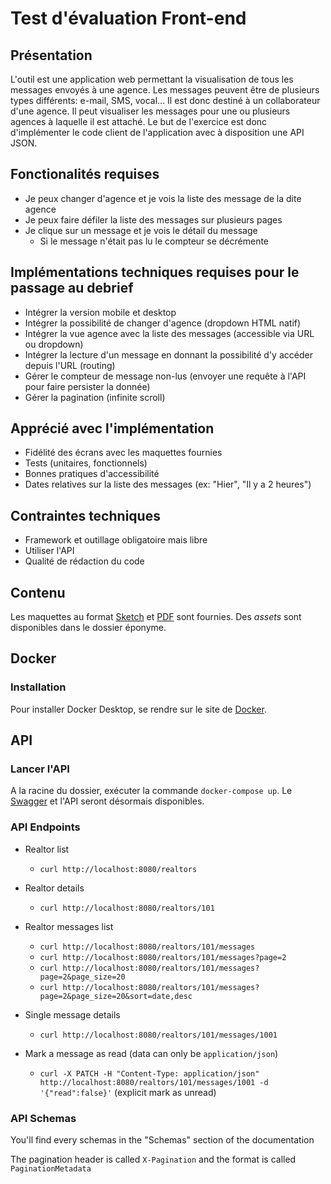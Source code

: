 # Test d'évaluation Front-end

## Présentation

L'outil est une application web permettant la visualisation de tous les messages envoyés à une agence.
Les messages peuvent être de plusieurs types différents: e-mail, SMS, vocal...
Il est donc destiné à un collaborateur d'une agence. Il peut visualiser les messages pour une ou plusieurs agences à laquelle il est attaché.
Le but de l'exercice est donc d'implémenter le code client de l'application avec à disposition une API JSON.

## Fonctionalités requises

- Je peux changer d'agence et je vois la liste des message de la dite agence
- Je peux faire défiler la liste des messages sur plusieurs pages
- Je clique sur un message et je vois le détail du message
  - Si le message n'était pas lu le compteur se décrémente

## Implémentations techniques requises pour le passage au debrief

- Intégrer la version mobile et desktop
- Intégrer la possibilité de changer d'agence (dropdown HTML natif)
- Intégrer la vue agence avec la liste des messages (accessible via URL ou dropdown)
- Intégrer la lecture d'un message en donnant la possibilité d'y accéder depuis l'URL (routing)
- Gérer le compteur de message non-lus (envoyer une requête à l'API pour faire persister la donnée)
- Gérer la pagination (infinite scroll)

## Apprécié avec l'implémentation

- Fidélité des écrans avec les maquettes fournies
- Tests (unitaires, fonctionnels)
- Bonnes pratiques d'accessibilité
- Dates relatives sur la liste des messages (ex: "Hier", "Il y a 2 heures")

## Contraintes techniques

- Framework et outillage obligatoire mais libre
- Utiliser l'API
- Qualité de rédaction du code

## Contenu

Les maquettes au format [Sketch](https://www.sketch.com) et [PDF](Maquettes.pdf) sont fournies.
Des _assets_ sont disponibles dans le dossier éponyme.

## Docker

### Installation

Pour installer Docker Desktop, se rendre sur le site de [Docker](https://www.docker.com/get-started).

## API

### Lancer l'API

A la racine du dossier, exécuter la commande `docker-compose up`. 
Le [Swagger](http://localhost:8080) et l'API seront désormais disponibles.

### API Endpoints

- Realtor list

  - `curl http://localhost:8080/realtors`

- Realtor details

  - `curl http://localhost:8080/realtors/101`

- Realtor messages list

  - `curl http://localhost:8080/realtors/101/messages`
  - `curl http://localhost:8080/realtors/101/messages?page=2`
  - `curl http://localhost:8080/realtors/101/messages?page=2&page_size=20`
  - `curl http://localhost:8080/realtors/101/messages?page=2&page_size=20&sort=date,desc`

- Single message details

  - `curl http://localhost:8080/realtors/101/messages/1001`

- Mark a message as read (data can only be `application/json`)
  - `curl -X PATCH -H "Content-Type: application/json" http://localhost:8080/realtors/101/messages/1001 -d '{"read":false}'` (explicit mark as unread)

### API Schemas

You'll find every schemas in the "Schemas" section of the documentation

The pagination header is called `X-Pagination` and the format is called `PaginationMetadata`
